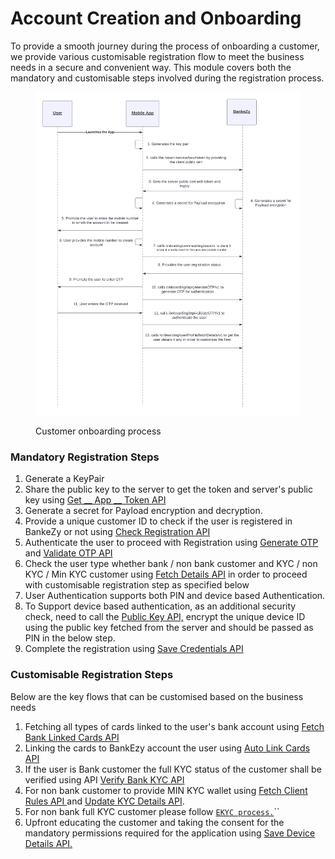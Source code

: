 # Account Creation and Onboarding

To provide a smooth journey during the process of onboarding a customer, we provide various customisable registration flow to meet the business needs in a secure and convenient way.  This module covers both the mandatory and customisable steps involved during the registration process.

<figure><img src="../../../../../../.gitbook/assets/BankEzy Flows - Page 6.png" alt=""><figcaption><p>Customer onboarding process</p></figcaption></figure>

### Mandatory Registration Steps

1. Generate a KeyPair&#x20;
2. Share the public key to the server to get the token and server's public key using [Get __ App __ Token API](common-apis/get-app-token-api.md)
3. Generate a secret for Payload encryption and decryption.
4. Provide a unique customer ID to check if the user is registered in BankeZy or not using [Check Registration API](api-specification/registration/check-registration-api.md)
5. Authenticate the user to proceed with Registration using [Generate OTP](common-apis/otp-and-token/generate-otp-api.md) and [Validate OTP API](common-apis/otp-and-token/validate-otp-api.md)
6. Check the user type whether bank / non bank customer and KYC / non KYC / Min KYC customer using [Fetch Details API](api-specification/authentication-and-authorization/fetch-details-api.md) in order to proceed with customisable registration step as specified below
7. User Authentication supports both PIN and device based Authentication.
8. To Support device based authentication, as an additional security check, need to call the [Public Key API,](api-specification/biometric-authentication/public-key-api.md) encrypt  the unique device ID using the public key fetched from the server and should be passed as PIN in the below step.
9. Complete the registration using [Save Credentials API](api-specification/registration/save-credentials-api.md)

### Customisable Registration Steps

Below are the key flows that can be customised based on the business needs

1. Fetching all types of cards linked to the user's bank account using [Fetch Bank Linked Cards API](api-specification/bank-customer-kyc-process/fetch-bank-linked-cards-api.md)
2. Linking the cards to BankEzy account the user using [Auto Link Cards API](../../wallet-management/link-debit-credit-card-account/wallet-link/api-specification/multiple-card-linking-api.md)
3. If the user is Bank customer the full KYC status of the customer shall be verified using API [Verify Bank KYC API](api-specification/bank-customer-kyc-process/verify-bank-kyc-api.md)
4. For non bank customer to provide MIN KYC wallet using [Fetch Client Rules API ](api-specification/non-bank-customer-kyc-process/min-kyc-process/fetch-client-rules-api.md)and [Update KYC Details API](api-specification/non-bank-customer-kyc-process/min-kyc-process/update-kyc-details-api.md).&#x20;
5. For non bank full KYC customer please follow [`EKYC process.`](api-specification/non-bank-customer-kyc-process/ekyc-process/)``
6. Upfront educating the customer and taking the consent for the mandatory permissions required for the application using [Save Device Details API.](api-specification/registration/save-device-details-api.md)





